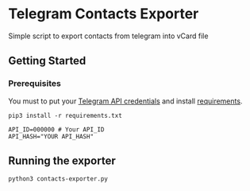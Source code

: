 # Telegram Contacts Exporter
Simple script to export contacts from telegram into vCard file

## Getting Started
### Prerequisites

You must to put your [Telegram API credentials](https://my.telegram.org/auth?to=apps) and install [requirements](requirements.txt).
```
pip3 install -r requirements.txt
```
```
API_ID=000000 # Your API_ID  
API_HASH="YOUR API_HASH"
```
## Running the exporter

```
python3 contacts-exporter.py
```
